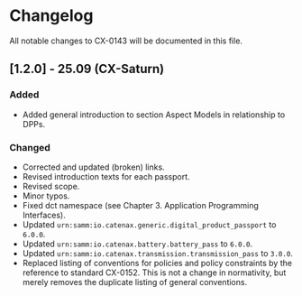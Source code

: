 # Changelog

All notable changes to CX-0143 will be documented in this file.

## [1.2.0] - 25.09 (CX-Saturn)

### Added

- Added general introduction to section Aspect Models in relationship to DPPs.

### Changed

- Corrected and updated (broken) links.
- Revised introduction texts for each passport.
- Revised scope.
- Minor typos.
- Fixed dct namespace (see Chapter 3. Application Programming Interfaces).
- Updated `urn:samm:io.catenax.generic.digital_product_passport` to `6.0.0`.
- Updated `urn:samm:io.catenax.battery.battery_pass` to `6.0.0`.
- Updated `urn:samm:io.catenax.transmission.transmission_pass` to `3.0.0`.
- Replaced listing of conventions for policies and policy constraints by the reference to standard CX-0152. This is not a change in normativity, but merely removes the duplicate listing of general conventions.
